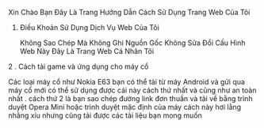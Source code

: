 Xin Chào Bạn Đây Là Trang Hướng Dẫn Cách Sử Dụng Trang Web Của Tôi 

 1.  Điều Khoản Sử Dụng Dịch Vụ Web Của Tôi

     Không Sao Chép Mà Không Ghi Nguồn Gốc
     Không Sửa Đổi Cấu Hình Web Này
     Đây Là Trang Web Cá Nhân Tôi

2 . Cách tải game và ứng dụng cho máy cổ 

Các loại máy cổ như Nokia E63 bạn có thể tải từ máy Android và gửi qua máy cổ mới có thể sử dụng được cái này cách thứ nhất và cũng như an toàn nhất . cách thứ 2 là bạn sao chép đường link đơn thuần và tải về bằng trình duyệt Opera Mini hoặc trình duyệt mặc định của máy cách này hơi lằng nhằng xíu nhưng cũng tải được các tài liệu bạn mong muốn 
 

